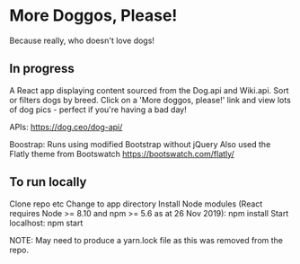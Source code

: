 # More Doggos, Please!

Because really, who doesn't love dogs!

## In progress
A React app displaying content sourced from the Dog.api and Wiki.api. Sort or filters dogs by breed. Click on a 'More doggos, please!' link and view lots of dog pics - perfect if you're having a bad day!

APIs:
https://dog.ceo/dog-api/

Boostrap:
Runs using modified Bootstrap without jQuery
Also used the Flatly theme from Bootswatch
https://bootswatch.com/flatly/  



## To run locally
Clone repo etc
Change to app directory
Install Node modules (React requires Node >= 8.10 and npm >= 5.6 as at 26 Nov 2019):
    npm install
Start localhost: 
    npm start

NOTE: 
May need to produce a yarn.lock file as this was removed from the repo.

